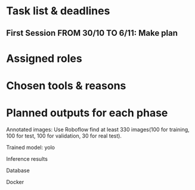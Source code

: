 # Task list & deadlines

   ## First Session FROM 30/10 TO 6/11: Make plan

 

# Assigned roles

# Chosen tools & reasons

# Planned outputs for each phase

Annotated images: Use Roboflow find at least 330 images(100 for training, 100 for test, 100 for validation, 30 for real test).


Trained model: yolo


Inference results


Database


Docker
